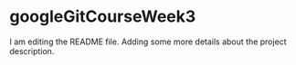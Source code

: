 # googleGitCourseWeek3

I am editing the README file. Adding some more details about the project description.

